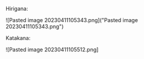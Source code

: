 Hirigana:

![Pasted image 20230411105343.png]("Pasted image 20230411105343.png")


Katakana:

![Pasted image 20230411105512.png]
